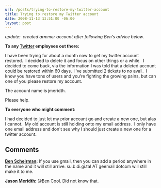 ```yaml
---
url: /posts/trying-to-restore-my-twitter-account
title: Trying to restore my Twitter account
date: 2008-11-13 13:51:00 -06:00
layout: post
---
```


_update:  created armmer account after following Ben's advice below._

**To any [Twitter](http://www.twitter.com) employees out there:**

I have been trying for about a month now to get my twitter account restored.  I decided to delete it and focus on other things or a while.  I decided to come back, via the information I was told that a deleted account could be restored within 60 days.  I've submitted 2 tickets to no avail.  I know you have tons of users and you're fighting the growing pains, but can one of you please restore my account.

The account name is jmeridth.

Please help.

**To everyone who might comment:**

I had decided to just let my prior account go and create a new one, but alas I cannot.  My old account is still holding onto my email address.  I only have one email address and don't see why I should just create a new one for a twitter account.

## Comments

**[Ben Scheirman](#294 "2008-11-13 18:11:16"):** If you use gmail, then you can add a period anywhere in the name and it will still arrive. su.b.di.gi.tal AT geemail dotcom will still make it to me.

**[Jason Meridth](#295 "2008-11-13 18:54:00"):** @Ben Cool. Did not know that.
